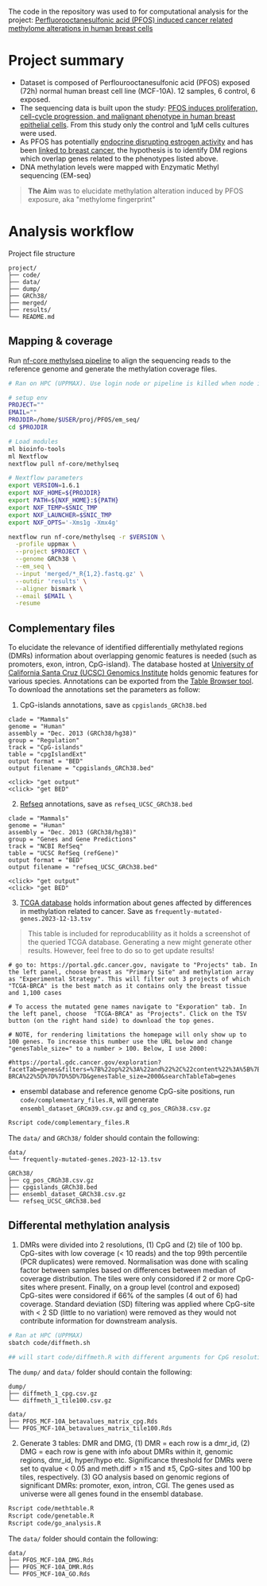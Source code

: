 The code in the repository was used to for computational analysis for the project: [Perfluorooctanesulfonic acid (PFOS) induced cancer related methylome alterations in human breast cells](doi)

# Project summary

+ Dataset is composed of Perflourooctanesulfonic acid (PFOS) exposed (72h) normal human breast cell line (MCF-10A). 12 samples, 6 control, 6 exposed.
+ The sequencing data is built upon the study: [PFOS induces proliferation, cell-cycle progression, and malignant phenotype in human breast epithelial cells](https://doi.org/10.1007/s00204-017-2077-8). From this study only the control and 1µM cells cultures were used.
+ As PFOS has potentially [endocrine disrupting estrogen activity](https://doi.org/10.1111/j.1365-2605.2008.00870.x) and has been [linked to breast cancer](https://doi.org/10.1186/1476-069X-10-88), the hypothesis is to identify DM regions which overlap genes related to the phenotypes listed above.
+ DNA methylation levels were mapped with Enzymatic Methyl sequencing (EM-seq)

>**The Aim** was to elucidate methylation alteration induced by PFOS exposure, aka "methylome fingerprint"

# Analysis workflow

Project file structure

```
project/
├── code/
├── data/
├── dump/
├── GRCh38/
├── merged/
├── results/
└── README.md
```

## Mapping & coverage

Run [nf-core methylseq pipeline](https://nf-co.re/methylseq) to align the sequencing reads to the reference genome and generate the methylation coverage files.

```sh
# Ran on HPC (UPPMAX). Use login node or pipeline is killed when node is killed

# setup env
PROJECT=""
EMAIL=""
PROJDIR=/home/$USER/proj/PFOS/em_seq/
cd $PROJDIR

# Load modules
ml bioinfo-tools 
ml Nextflow
nextflow pull nf-core/methylseq

# Nextflow parameters
export VERSION=1.6.1
export NXF_HOME=${PROJDIR}
export PATH=${NXF_HOME}:${PATH}
export NXF_TEMP=$SNIC_TMP
export NXF_LAUNCHER=$SNIC_TMP
export NXF_OPTS='-Xms1g -Xmx4g'

nextflow run nf-core/methylseq -r $VERSION \
  -profile uppmax \
  --project $PROJECT \
  --genome GRCh38 \
  --em_seq \
  --input 'merged/*_R{1,2}.fastq.gz' \
  --outdir 'results' \
  --aligner bismark \
  --email $EMAIL \
  -resume
```

## Complementary files

To elucidate the relevance of identified differentially methylated regions (DMRs) information about overlapping genomic features is needed (such as promoters, exon, intron, CpG-island). The database hosted at [University of California Santa Cruz (UCSC) Genomics Institute](https://genome-euro.ucsc.edu/index.html) holds genomic features for various species. Annotations can be exported from the [Table Browser tool](https://genome-euro.ucsc.edu/cgi-bin/hgTables). To download the annotations set the parameters as follow:

1. CpG-islands annotations, save as `cpgislands_GRCh38.bed`

```
clade = "Mammals" 
genome = "Human"
assembly = "Dec. 2013 (GRCh38/hg38)"
group = "Regulation"
track = "CpG-islands"
table = "cpgIslandExt"
output format = "BED"
output filename = "cpgislands_GRCh38.bed"

<click> "get output" 
<click> "get BED"
```

2. [Refseq](https://en.wikipedia.org/wiki/RefSeq) annotations, save as `refseq_UCSC_GRCh38.bed`

```
clade = "Mammals" 
genome = "Human"
assembly = "Dec. 2013 (GRCh38/hg38)"
group = "Genes and Gene Predictions"
track = "NCBI RefSeq"
table = "UCSC RefSeq (refGene)"
output format = "BED"
output filename = "refseq_UCSC_GRCh38.bed"

<click> "get output" 
<click> "get BED"
```

3. [TCGA database](https://portal.gdc.cancer.gov) holds information about genes affected by differences in methylation related to cancer. Save as `frequently-mutated-genes.2023-12-13.tsv`

>This table is included for reproducablility as it holds a screenshot of the queried TCGA database. Generating a new might generate other results. However, feel free to do so to get update results!

```
# go to: https://portal.gdc.cancer.gov, navigate to "Projects" tab. In the left panel, choose breast as "Primary Site" and methylation array as "Experimental Strategy". This will filter out 3 projects of which "TCGA-BRCA" is the best match as it contains only the breast tissue and 1,100 cases

# To access the mutated gene names navigate to "Exporation" tab. In the left panel, choose  "TCGA-BRCA" as "Projects". Click on the TSV button (on the right hand side) to download the top genes. 

# NOTE, for rendering limitations the homepage will only show up to 100 genes. To increase this number use the URL below and change "genesTable_size=" to a number > 100. Below, I use 2000:

#https://portal.gdc.cancer.gov/exploration?facetTab=genes&filters=%7B%22op%22%3A%22and%22%2C%22content%22%3A%5B%7B%22op%22%3A%22in%22%2C%22content%22%3A%7B%22field%22%3A%22cases.primary_site%22%2C%22value%22%3A%5B%22breast%22%5D%7D%7D%2C%7B%22op%22%3A%22in%22%2C%22content%22%3A%7B%22field%22%3A%22cases.project.project_id%22%2C%22value%22%3A%5B%22TCGA-BRCA%22%5D%7D%7D%5D%7D&genesTable_size=2000&searchTableTab=genes
```

+ ensembl database and reference genome CpG-site positions, run `code/complementary_files.R`, will generate `ensembl_dataset_GRCm39.csv.gz` and `cg_pos_CRGh38.csv.gz`

```sh
Rscript code/complementary_files.R
```

The `data/` and `GRCh38/` folder should contain the following: 

```
data/
└── frequently-mutated-genes.2023-12-13.tsv

GRCh38/
├── cg_pos_CRGh38.csv.gz
├── cpgislands_GRCh38.bed
├── ensembl_dataset_GRCh38.csv.gz
└── refseq_UCSC_GRCh38.bed
```

## Differental methylation analysis

1. DMRs were divided into 2 resolutions, (1) CpG and (2) tile of 100 bp. CpG-sites with low coverage (< 10 reads) and the top 99th percentile (PCR duplicates) were removed. Normalisation was done with scaling factor between samples based on differences between median of coverage distribution. The tiles were only considored if 2 or more CpG-sites where present. Finally, on a group level (control and exposed) CpG-sites were considored if 66% of the samples (4 out of 6) had coverage. Standard deviation (SD) filtering was applied where CpG-site with < 2 SD (little to no variation) were removed as they would not contribute information for downstream analysis.

```sh
# Ran at HPC (UPPMAX)
sbatch code/diffmeth.sh

## will start code/diffmeth.R with different arguments for CpG resolution
```

The `dump/` and `data/` folder should contain the following:

```
dump/
├── diffmeth_1_cpg.csv.gz
└── diffmeth_1_tile100.csv.gz

data/
├── PFOS_MCF-10A_betavalues_matrix_cpg.Rds
└── PFOS_MCF-10A_betavalues_matrix_tile100.Rds
```

2. Generate 3 tables: DMR and DMG, (1) DMR = each row is a dmr_id, (2) DMG = each row is gene with info about DMRs within it, genomic regions, dmr_id, hyper/hypo etc. Significance threshold for DMRs were set to qvalue < 0.05 and meth.diff > ±15 and ±5, CpG-sites and 100 bp tiles, respectively. (3) GO analysis based on genomic regions of significant DMRs: promoter, exon, intron, CGI. The genes used as universe were all genes found in the ensembl database.

```sh
Rscript code/methtable.R
Rscript code/genetable.R
Rscript code/go_analysis.R
```

The `data/` folder should contain the following:

```
data/
├── PFOS_MCF-10A_DMG.Rds
├── PFOS_MCF-10A_DMR.Rds
└── PFOS_MCF-10A_GO.Rds
```

